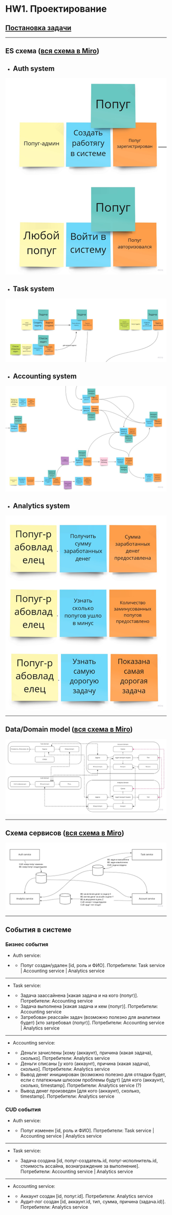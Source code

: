 # HW1. Проектирование

## [Постановка задачи](https://lms.tough-dev.school/materials/33cbbaacdee545f89cfe4204af973bd9/)

---

## ES схема ([вся схема в Miro](https://miro.com/app/board/uXjVPR8jkNs=/?share_link_id=866292287349))

- ## Auth system

![Auth system](<../assets/v2/Awesome%20Task%20Exchange%20System%20(aTES)%20v2%20-%20Auth%20system.jpg>)

- ## Task system

![Task system](<../assets/v2/Awesome%20Task%20Exchange%20System%20(aTES)%20v2%20-%20Task%20system.jpg>)

- ## Accounting system

![Accounting system](<../assets/v2/Awesome%20Task%20Exchange%20System%20(aTES)%20v2%20-%20Accounting.jpg>)

- ## Analytics system

![Analytics system](<../assets/v2/Awesome%20Task%20Exchange%20System%20(aTES)%20v2%20-%20Analytics.jpg>)

---

## Data/Domain model ([вся схема в Miro](https://miro.com/app/board/uXjVPR8jkNs=/?share_link_id=866292287349))

![Data model](<../assets/v2/Awesome%20Task%20Exchange%20System%20(aTES)%20v2%20-%20Data%20Model.jpg>)

---

## Схема сервисов ([вся схема в Miro](https://miro.com/app/board/uXjVPR8jkNs=/?share_link_id=866292287349))

![Схема сервисов](<../assets/v2/Awesome%20Task%20Exchange%20System%20(aTES)%20v2%20-%20Services.jpg>)

---

## События в системе

### Бизнес события

- Auth service:

- - Попуг создан/удален [id, роль и ФИО]. Потребители: Task service | Accounting service | Analytics service

---

- Task service:

- - Задача заассайнена [какая задача и на кого (попуг)]. Потребители: Accounting service
- - Задача выполнена [какая задача и кем (попуг)]. Потребители: Accounting service
- - Затребован реассайн задач (возможно полезно для аналитики будет) [кто затребовал (попуг)]. Потребители: Accounting service | Analytics service

---

- Accounting service:

- - Деньги зачислены [кому (аккаунт), причина (какая задача), сколько]. Потребители: Analytics service
- - Деньги списаны [у кого (аккаунт), причина (какая задача), сколько]. Потребители: Analytics service
- - Вывод денег инициирован (возможно полезно для отладки будет, если с платежным шлюзом проблемы будут) [для кого (аккаунт), сколько, timestamp]. Потребители: Analytics service (?)
- - Вывод денег произведен [для кого (аккаунт), сколько, timestamp]. Потребители: Analytics service

### CUD события

- Auth service:

- - Попуг изменен [id, роль и ФИО]. Потребители: Task service | Accounting service | Analytics service

---

- Task service:

- - Задача создана [id, попуг-создатель.id, попуг-исполнитель.id, стоимость ассайна, вознаграждение за выполнение]. Потребители: Accounting service | Analytics service

---

- Accounting service:

- - Аккаунт создан [id, попуг.id]. Потребители: Analytics service
- - Аудит-лог создан [id, аккаунт.id, тип, сумма, причина (задача.id)]. Потребители: Analytics service
